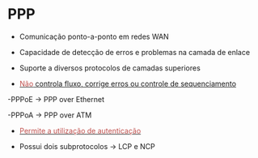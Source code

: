 # PPP

- Comunicação ponto-a-ponto em redes WAN

- Capacidade de detecção de erros e problemas na camada de enlace

- Suporte a diversos protocolos de camadas superiores

- <u><font color="#c0504d">Não</font> controla fluxo, corrige erros ou controle de sequenciamento</u>

-PPPoE → PPP over Ethernet

-PPPoA → PPP over ATM

- <u><font color="#c0504d">Permite a utilização de autenticação</font></u>

- Possui dois subprotocolos → LCP e NCP

